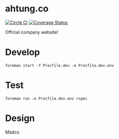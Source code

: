 # ahtung.co

[![Circle CI](https://circleci.com/gh/ahtung/ahtung.co/tree/master.svg?style=svg&circle-token=869cff5581b875115325b513c2c867774b73881a)](https://circleci.com/gh/ahtung/ahtung.co/tree/master)
[![Coverage Status](https://coveralls.io/repos/github/ahtung/ahtung.co/badge.svg?branch=feature%2Fgem_update&t=0O7XZ0)](https://coveralls.io/github/ahtung/ahtung.co?branch=feature%2Fgem_update)

Official company website!

# Develop

    foreman start -f Procfile.dev -e Procfile.dev.env

# Test

    foreman run -e Procfile.dev.env rspec

# Design

Madco
